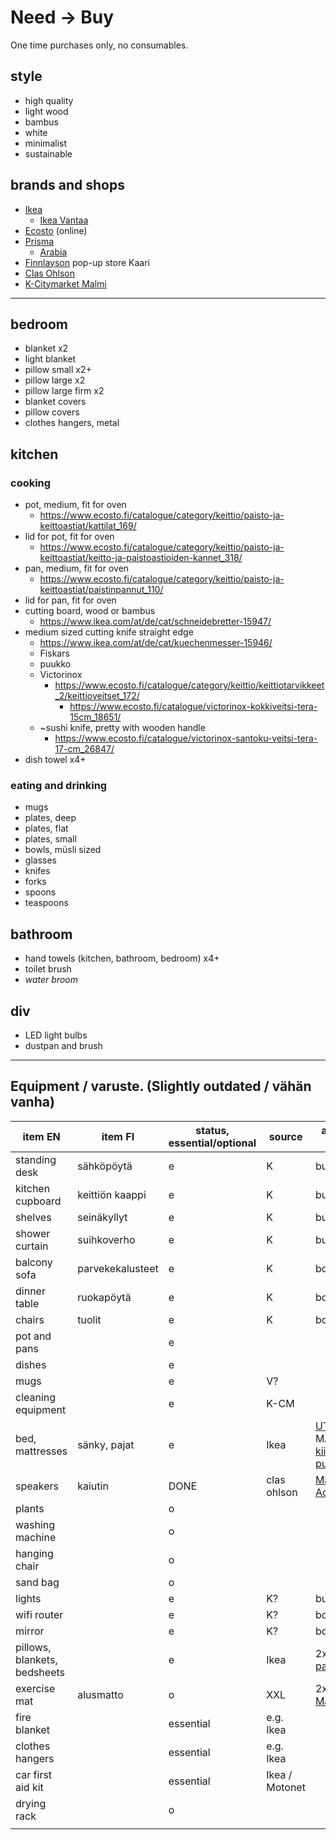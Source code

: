 # Need &rarr; Buy

One time purchases only, no consumables.

## style

* high quality
* light wood
* bambus
* white
* minimalist
* sustainable

## brands and shops

* [Ikea](https://www.ikea.com/fi/fi/)
  * [Ikea Vantaa](https://www.ikea.com/fi/fi/stores/vantaa/)
* [Ecosto](https://www.ecosto.fi/) (online)
* [Prisma](https://www.prisma.fi/fi/prisma)
  * [Arabia](https://arabia.fi/)
* [Finnlayson](https://www.finlayson.fi/) pop-up store Kaari
* [Clas Ohlson](https://www.clasohlson.com/fi/)
* [K-Citymarket Malmi](https://www.k-ruoka.fi/kauppa/k-citymarket-helsinki-malmi)


- - -


## bedroom

* blanket x2
* light blanket
* pillow small x2+
* pillow large x2
* pillow large firm x2
* blanket covers
* pillow covers
* clothes hangers, metal


## kitchen

### cooking

* pot, medium, fit for oven
  * https://www.ecosto.fi/catalogue/category/keittio/paisto-ja-keittoastiat/kattilat_169/
* lid for pot, fit for oven
  * https://www.ecosto.fi/catalogue/category/keittio/paisto-ja-keittoastiat/keitto-ja-paistoastioiden-kannet_318/
* pan, medium, fit for oven
  * https://www.ecosto.fi/catalogue/category/keittio/paisto-ja-keittoastiat/paistinpannut_110/
* lid for pan, fit for oven
* cutting board, wood or bambus
  * https://www.ikea.com/at/de/cat/schneidebretter-15947/
* medium sized cutting knife straight edge
  * https://www.ikea.com/at/de/cat/kuechenmesser-15946/
  * Fiskars
  * puukko
  * Victorinox
    * https://www.ecosto.fi/catalogue/category/keittio/keittiotarvikkeet_2/keittioveitset_172/
      * https://www.ecosto.fi/catalogue/victorinox-kokkiveitsi-tera-15cm_18651/
  * ~sushi knife, pretty with wooden handle
    * https://www.ecosto.fi/catalogue/victorinox-santoku-veitsi-tera-17-cm_26847/
* dish towel x4+

### eating and drinking

* mugs
* plates, deep
* plates, flat
* plates, small
* bowls, müsli sized
* glasses
* knifes
* forks
* spoons
* teaspoons


## bathroom

* hand towels (kitchen, bathroom, bedroom) x4+
* toilet brush
* *water broom*


## div

* LED light bulbs
* dustpan and brush


- - -


## Equipment / varuste. (Slightly outdated / vähän vanha)

| item EN | item FI | status, essential/optional | source | additional info |
|-|-|-|-|-|
| standing desk | sähköpöytä | e | K | buy |
| kitchen cupboard | keittiön kaappi | e | K | buy |
| shelves | seinäkyllyt | e | K | buy |
| shower curtain | suihkoverho | e | K | buy |
| balcony sofa | parvekekalusteet | e | K | borrow |
| dinner table | ruokapöytä | e | K | borrow |
| chairs | tuolit | e | K | borrow |
| pot and pans | | e | | |
| dishes | | e | | |
| mugs | | e | V? | |
| cleaning equipment | | e | K-CM | |
| bed, mattresses | sänky, pajat | e | Ikea | [UTÅKER](https://www.ikea.com/fi/fi/p/utaker-pinottava-saenky-maenty-00360484/) + MALFORS [kiinteä](https://www.ikea.com/fi/fi/p/malfors-vaahtomuovipatja-kiinteae-valkoinen-00272307/) ja [puolikiinteä](https://www.ikea.com/fi/fi/p/malfors-vaahtomuovipatja-puolikiinteae-valkoinen-10272284/) |
| speakers | kaiutin | DONE | clas ohlson | [Marshall Acton II BT](https://www.clasohlson.com/fi/Bluetooth-kaiutin-Marshall-Acton-II-BT/p/38-9292-1) |
| plants | | o | | |
| washing machine | | o | | |
| hanging chair | | o | | |
| sand bag | | o | | |
| lights | | e | K? | buy |
| wifi router | | e | K? | borrow/buy |
| mirror | | e | K? | borrow/buy |
| pillows, blankets, bedsheets | | e | Ikea | 2x [patjansuojus](https://www.ikea.com/fi/fi/p/luddros-patjansuojus-30461641/) |
| exercise mat | alusmatto | o | XXL | 2x [Puzzle Mat](https://www.xxl.fi/pure2improve-puzzle-mat-alusmatto-multicolor/p/1156029_1_style) |
| fire blanket | | essential | e.g. Ikea | |
| clothes hangers | | essential | e.g. Ikea | |
| car first aid kit | | essential | Ikea / Motonet | |
| drying rack | | o | | |
| | | | | |
